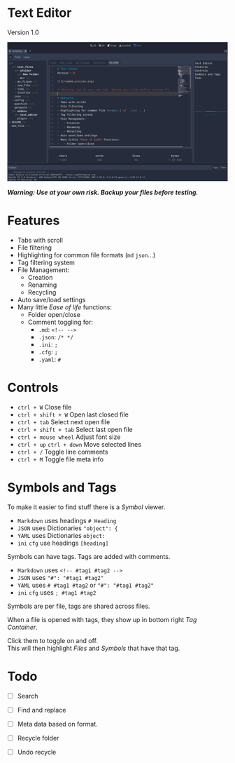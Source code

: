 # Text Editor
Version 1.0

![](README/readme_preview.png)

***Warning: Use at your own risk. Backup your files before testing.***

# Features
- Tabs with scroll
- File filtering
- Highlighting for common file formats (`md` `json`...)
- Tag filtering system
- File Management:
	- Creation
	- Renaming
	- Recycling
- Auto save/load settings
- Many little *Ease of life* functions:
	- Folder open/close
	- Comment toggling for:
		- `.md`: `<!-- -->`
		- `.json`: `/* */`
		- `.ini`: `; `
		- `.cfg`: `; `
		- `.yaml`: `# `

# Controls
- `ctrl + W` Close file
- `ctrl + shift + W` Open last closed file 
- `ctrl + tab` Select next open file
- `ctrl + shift + tab` Select last open file
- `ctrl + mouse wheel` Adjust font size
- `ctrl + up` `ctrl + down` Move selected lines
- `ctrl + /` Toggle line comments
- `ctrl + M` Toggle file meta info

# Symbols and Tags
To make it easier to find stuff there is a *Symbol* viewer.

- `Markdown` uses headings `# Heading`
- `JSON` uses Dictionaries `"object": {`
- `YAML` uses Dictionaries `object: `
- `ini` `cfg` use headings `[heading]`

Symbols can have tags. Tags are added with comments.

- `Markdown` uses `<!-- #tag1 #tag2 -->`
- `JSON` uses `"#": "#tag1 #tag2"`
- `YAML` uses `# #tag1 #tag2` or `"#": "#tag1 #tag2"`
- `ini` `cfg` uses `; #tag1 #tag2`

Symbols are per file, tags are shared across files.

When a file is opened with tags, they show up in bottom right *Tag Container*.

Click them to toggle on and off.\
This will then highlight *Files* and *Symbols* that have that tag.

# Todo
- [ ] Search
- [ ] Find and replace
- [ ] Meta data based on format.
- [ ] Recycle folder
- [ ] Undo recycle


